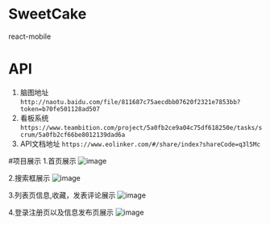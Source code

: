 # SweetCake
react-mobile

# API
1. 脑图地址
`http://naotu.baidu.com/file/811687c75aecdbb07620f2321e7853bb?token=b70fe501128ad507`
2. 看板系统
`https://www.teambition.com/project/5a0fb2ce9a04c75df618250e/tasks/scrum/5a0fb2cf66be8012139dad6a`
3. API文档地址
`https://www.eolinker.com/#/share/index?shareCode=q3l5Mc`


#项目展示
1.首页展示
![image](https://github.com/Chloe-huang/PROJECT--REACT/tree/master/src/containers/Images/Sweet.gif)

2.搜索框展示
![image](https://github.com/Chloe-huang/PROJECT--REACT/tree/master/src/containers/Images/Sweet2.gif)

3.列表页信息,收藏，发表评论展示
![image](https://github.com/Chloe-huang/PROJECT--REACT/tree/master/src/containers/Images/Sweet3.gif)

4.登录注册页以及信息发布页展示
![image](https://github.com/Chloe-huang/PROJECT--REACT/tree/master/src/containers/Images/Sweet4.gif)

